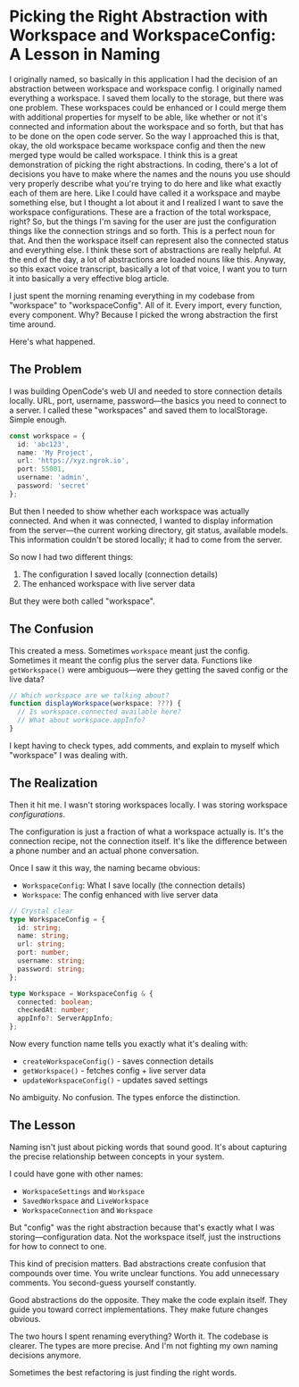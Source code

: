 # Picking the Right Abstraction with Workspace and WorkspaceConfig: A Lesson in Naming

I originally named, so basically in this application I had the decision of an abstraction between workspace and workspace config. I originally named everything a workspace. I saved them locally to the storage, but there was one problem. These workspaces could be enhanced or I could merge them with additional properties for myself to be able, like whether or not it's connected and information about the workspace and so forth, but that has to be done on the open code server. So the way I approached this is that, okay, the old workspace became workspace config and then the new merged type would be called workspace. I think this is a great demonstration of picking the right abstractions. In coding, there's a lot of decisions you have to make where the names and the nouns you use should very properly describe what you're trying to do here and like what exactly each of them are here. Like I could have called it a workspace and maybe something else, but I thought a lot about it and I realized I want to save the workspace configurations. These are a fraction of the total workspace, right? So, but the things I'm saving for the user are just the configuration things like the connection strings and so forth. This is a perfect noun for that. And then the workspace itself can represent also the connected status and everything else. I think these sort of abstractions are really helpful. At the end of the day, a lot of abstractions are loaded nouns like this. Anyway, so this exact voice transcript, basically a lot of that voice, I want you to turn it into basically a very effective blog article.

I just spent the morning renaming everything in my codebase from "workspace" to "workspaceConfig". All of it. Every import, every function, every component. Why? Because I picked the wrong abstraction the first time around.

Here's what happened.

## The Problem

I was building OpenCode's web UI and needed to store connection details locally. URL, port, username, password—the basics you need to connect to a server. I called these "workspaces" and saved them to localStorage. Simple enough.

```typescript
const workspace = {
  id: 'abc123',
  name: 'My Project',
  url: 'https://xyz.ngrok.io',
  port: 55001,
  username: 'admin',
  password: 'secret'
};
```

But then I needed to show whether each workspace was actually connected. And when it was connected, I wanted to display information from the server—the current working directory, git status, available models. This information couldn't be stored locally; it had to come from the server.

So now I had two different things:
1. The configuration I saved locally (connection details)
2. The enhanced workspace with live server data

But they were both called "workspace".

## The Confusion

This created a mess. Sometimes `workspace` meant just the config. Sometimes it meant the config plus the server data. Functions like `getWorkspace()` were ambiguous—were they getting the saved config or the live data?

```typescript
// Which workspace are we talking about?
function displayWorkspace(workspace: ???) {
  // Is workspace.connected available here?
  // What about workspace.appInfo?
}
```

I kept having to check types, add comments, and explain to myself which "workspace" I was dealing with.

## The Realization

Then it hit me. I wasn't storing workspaces locally. I was storing workspace *configurations*.

The configuration is just a fraction of what a workspace actually is. It's the connection recipe, not the connection itself. It's like the difference between a phone number and an actual phone conversation.

Once I saw it this way, the naming became obvious:
- `WorkspaceConfig`: What I save locally (the connection details)
- `Workspace`: The config enhanced with live server data

```typescript
// Crystal clear
type WorkspaceConfig = {
  id: string;
  name: string;
  url: string;
  port: number;
  username: string;
  password: string;
};

type Workspace = WorkspaceConfig & {
  connected: boolean;
  checkedAt: number;
  appInfo?: ServerAppInfo;
};
```

Now every function name tells you exactly what it's dealing with:
- `createWorkspaceConfig()` - saves connection details
- `getWorkspace()` - fetches config + live server data
- `updateWorkspaceConfig()` - updates saved settings

No ambiguity. No confusion. The types enforce the distinction.

## The Lesson

Naming isn't just about picking words that sound good. It's about capturing the precise relationship between concepts in your system.

I could have gone with other names:
- `WorkspaceSettings` and `Workspace`
- `SavedWorkspace` and `LiveWorkspace`  
- `WorkspaceConnection` and `Workspace`

But "config" was the right abstraction because that's exactly what I was storing—configuration data. Not the workspace itself, just the instructions for how to connect to one.

This kind of precision matters. Bad abstractions create confusion that compounds over time. You write unclear functions. You add unnecessary comments. You second-guess yourself constantly.

Good abstractions do the opposite. They make the code explain itself. They guide you toward correct implementations. They make future changes obvious.

The two hours I spent renaming everything? Worth it. The codebase is clearer. The types are more precise. And I'm not fighting my own naming decisions anymore.

Sometimes the best refactoring is just finding the right words.